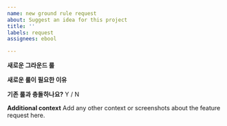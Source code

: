 ```yaml
---
name: new ground rule request
about: Suggest an idea for this project
title: ''
labels: request
assignees: ebool

---
```


**새로운 그라운드 룰**


**새로운 룰이 필요한 이유**


**기존 룰과 충돌하나요?**
Y / N

**Additional context**
Add any other context or screenshots about the feature request here.
